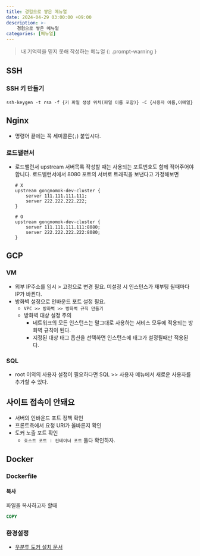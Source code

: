 ```yaml
---
title: 경험으로 쌓은 메뉴얼
date: 2024-04-29 03:00:00 +09:00
description: >-
    경험으로 쌓은 메뉴얼
categories: [메뉴얼]
---
```


> 내 기억력을 믿지 못해 작성하는 메뉴얼
{: .prompt-warning }

## SSH
### SSH 키 만들기
```
ssh-keygen -t rsa -f {키 파일 생성 위치(파일 이름 포함)} -C {사용자 이름,이메일}
```

## Nginx
- 명령어 끝에는 꼭 세미콜론(`;`) 붙입시다.

### 로드밸런서
- 로드밸런서 upstream 서버목록 작성할 때는 사용되는 포트번호도 함께 적어주어야합니다. 로드밸런서에서 8080 포트의 서버로 트래픽을 보낸다고 가정해보면
    ```
    # X
    upstream gongnomok-dev-cluster {
        server 111.111.111.111; 
        server 222.222.222.222; 
    }

    # O
    upstream gongnomok-dev-cluster {
        server 111.111.111.111:8080;
        server 222.222.222.222:8080;
    }
    ```

## GCP
### VM
- 외부 IP주소를 임시 > 고정으로 변경 필요. 미설정 시 인스턴스가 재부팅 될때마다 IP가 바뀐다.
- 방화벽 설정으로 인바운드 포트 설정 필요.
    - `VPC >> 방화벽 >> 방화벽 규칙 만들기`
    - 방화벽 대상 설정 주의
        - 네트워크의 모든 인스턴스는 말그대로 사용하는 서비스 모두에 적용되는 방화벽 규칙이 된다.
        - 지정된 대상 태그 옵션을 선택하면 인스턴스에 태그가 설정될때만 적용된다.

### SQL
- root 이외의 사용자 설정이 필요하다면 SQL >> 사용자 메뉴에서 새로운 사용자를 추가할 수 있다.

## 사이트 접속이 안돼요
- 서버의 인바운드 포트 정책 확인
- 프론트측에서 요청 URI가 올바른지 확인
- 도커 노출 포트 확인
    - `호스트 포트 : 컨테이너 포트` 둘다 확인하자.

## Docker

### Dockerfile
#### 복사
파일을 복사하고자 할때
```dockerfile
COPY 
```

### 환경설정
- [우분투 도커 설치 문서](https://docs.docker.com/engine/install/ubuntu/)